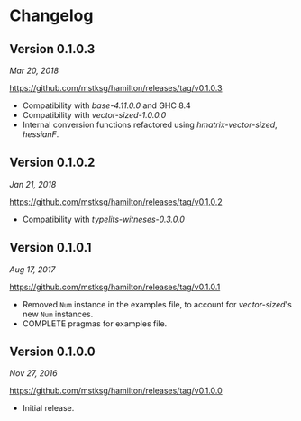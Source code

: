 Changelog
=========

Version 0.1.0.3
---------------

*Mar 20, 2018*

<https://github.com/mstksg/hamilton/releases/tag/v0.1.0.3>

*   Compatibility with *base-4.11.0.0* and GHC 8.4
*   Compatibility with *vector-sized-1.0.0.0*
*   Internal conversion functions refactored using *hmatrix-vector-sized*,
    *hessianF*.

Version 0.1.0.2
---------------

*Jan 21, 2018*

<https://github.com/mstksg/hamilton/releases/tag/v0.1.0.2>

*   Compatibility with *typelits-witneses-0.3.0.0*

Version 0.1.0.1
---------------

*Aug 17, 2017*

<https://github.com/mstksg/hamilton/releases/tag/v0.1.0.1>

*   Removed `Num` instance in the examples file, to account for
    *vector-sized*'s new `Num` instances.
*   COMPLETE pragmas for examples file.

Version 0.1.0.0
---------------

*Nov 27, 2016*

<https://github.com/mstksg/hamilton/releases/tag/v0.1.0.0>

*   Initial release.
